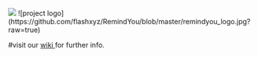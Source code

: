 
<img src="https://github.com/flashxyz/RemindYou/blob/master/slogen.png">
![project logo](https://github.com/flashxyz/RemindYou/blob/master/remindyou_logo.jpg?raw=true)

#visit our <a href="https://github.com/flashxyz/RemindYou/wiki" > wiki </a> for further info.

